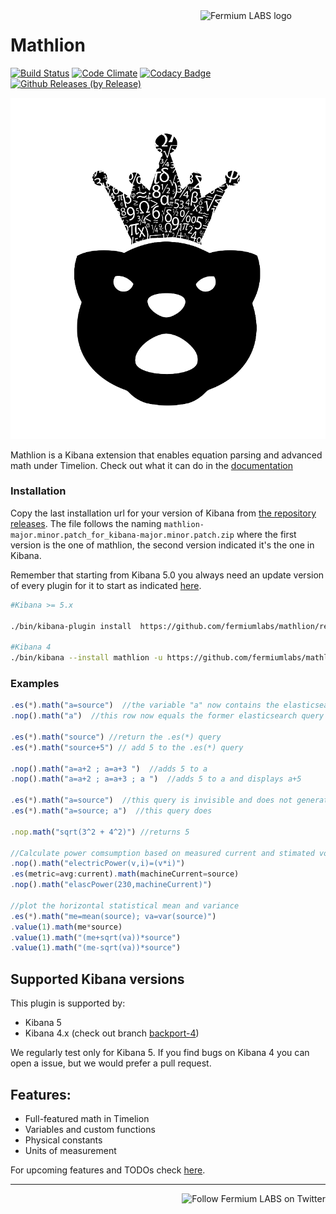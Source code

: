 <a href="https://fermiumlabs.com/">
    <img src="https://fermiumlabs.com/Assets/img/logos/Horizontal-Main_500px.png" alt="Fermium LABS logo" width="200" align="right" />
</a>

# Mathlion

[![Build Status](https://travis-ci.org/fermiumlabs/mathlion.svg?branch=master)](https://travis-ci.org/fermiumlabs/mathlion) [![Code Climate](https://codeclimate.com/github/fermiumlabs/mathlion/badges/gpa.svg)](https://codeclimate.com/github/fermiumlabs/mathlion) [![Codacy Badge](https://api.codacy.com/project/badge/Grade/e3dffaf9691048cc926cc80721b8750e)](https://www.codacy.com/app/d_2/mathlion?utm_source=github.com&amp;utm_medium=referral&amp;utm_content=fermiumlabs/mathlion&amp;utm_campaign=Badge_Grade) [![Github Releases (by Release)](https://img.shields.io/github/downloads/fermiumlabs/mathlion/total.svg)](https://github.com/fermiumlabs/mathlion/releases/latest)

![logo](logo.png)

Mathlion is a Kibana extension that enables equation parsing and advanced math under Timelion.
Check out what it can do in the [documentation](http://mathlion.docs.fermiumlabs.com/)

### Installation

Copy the last installation url for your version of Kibana from [the repository releases](https://github.com/fermiumlabs/mathlion/releases/latest). The file follows the naming `mathlion-major.minor.patch_for_kibana-major.minor.patch.zip` where the first version is the one of mathlion, the second version indicated it's the one in Kibana.

Remember that starting from Kibana 5.0 you always need an update version of every plugin for it to start as indicated [here](https://siren.solutions/in-kibana-5-all-your-plugins-will-break-at-each-and-every-update/).

```sh
#Kibana >= 5.x

./bin/kibana-plugin install  https://github.com/fermiumlabs/mathlion/releases/download/version_name/mathlion-major.minor.patch_for_kibana-major.minor.patch.zip

#Kibana 4
./bin/kibana --install mathlion -u https://github.com/fermiumlabs/mathlion/releases/download/version_name/mathlion-0.2.0_for_kibana-4.X.zip
```

### Examples

```js
.es(*).math("a=source")  //the variable "a" now contains the elasticsearch query.
.nop().math("a")  //this row now equals the former elasticsearch query

.es(*).math("source") //return the .es(*) query
.es(*).math("source+5") // add 5 to the .es(*) query

.nop().math("a=a+2 ; a=a+3 ")  //adds 5 to a
.nop().math("a=a+2 ; a=a+3 ; a ")  //adds 5 to a and displays a+5

.es(*).math("a=source")  //this query is invisible and does not generate an axis
.es(*).math("a=source; a")  //this query does

.nop.math("sqrt(3^2 + 4^2)") //returns 5

//Calculate power comsumption based on measured current and stimated voltage (in Europe)
.nop().math("electricPower(v,i)=(v*i)")
.es(metric=avg:current).math(machineCurrent=source)
.nop().math("elascPower(230,machineCurrent)")

//plot the horizontal statistical mean and variance
.es(*).math("me=mean(source); va=var(source)")
.value(1).math(me*source) 
.value(1).math("(me+sqrt(va))*source") 
.value(1).math("(me-sqrt(va))*source")

```

## Supported Kibana versions

This plugin is supported by:

* Kibana 5
* Kibana 4.x (check out branch [backport-4](https://github.com/fermiumlabs/mathlion/tree/backport-4))

We regularly test only for Kibana 5. If you find bugs on Kibana 4 you can open a issue, but we would prefer a pull request.

## Features:

* Full-featured math in Timelion
* Variables and custom functions
* Physical constants
* Units of measurement

For upcoming features and TODOs check [here](https://github.com/fermiumlabs/mathlion/projects).

---

<a href="https://twitter.com/intent/user?screen_name=fermiumlabs">
    <img src="https://img.shields.io/twitter/follow/fermiumlabs.svg?style=social&label=Follow" alt="Follow Fermium LABS on Twitter" align="right" />
</a>

